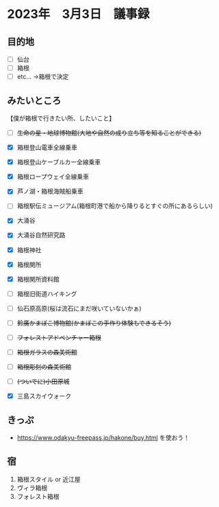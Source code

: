 # 2023年　3月3日　議事録

## 目的地
* [ ]  仙台
* [ ]  箱根
* [ ]  etc...
→箱根で決定

## みたいところ
【僕が箱根で行きたい所、したいこと】
* [ ] ~~生命の星・地球博物館(大地や自然の成り立ち等を知ることができる)~~
* [x] 箱根登山電車全線乗車
* [x] 箱根登山ケーブルカー全線乗車
* [x] 箱根ロープウェイ全線乗車
* [x] 芦ノ湖・箱根海賊船乗車
* [ ] 箱根駅伝ミュージアム(箱根町港で船から降りるとすぐの所にあるらしい)
* [x] 大涌谷
* [x] 大涌谷自然研究路
* [x] 箱根神社
* [x] 箱根関所
* [x] 箱根関所資料館
* [ ] 箱根旧街道ハイキング
* [ ] 仙石原高原(桜は流石にまだ咲いていないかぁ)
* [ ] ~~鈴廣かまぼこ博物館(かまぼこの手作り体験もできるそう)~~
* [ ] ~~フォレストアドベンチャー箱根~~
* [ ] ~~箱根ガラスの森美術館~~
* [ ] ~~箱根彫刻の森美術館~~
* [ ] ~~(ついでに)小田原城~~
* [x] 三島スカイウォーク


## きっぷ
* https://www.odakyu-freepass.jp/hakone/buy.html を使おう！

## 宿
1. 箱根スタイル or 近江屋
2. ヴィラ箱根
3. フォレスト箱根



